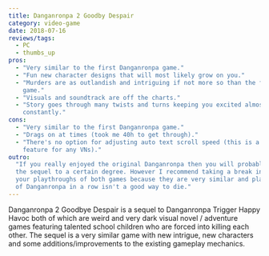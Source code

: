 ```yaml
---
title: Danganronpa 2 Goodby Despair
category: video-game
date: 2018-07-16
reviews/tags:
  - PC
  - thumbs_up
pros:
  - "Very similar to the first Danganronpa game."
  - "Fun new character designs that will most likely grow on you."
  - "Murders are as outlandish and intriguing if not more so than the first
    game."
  - "Visuals and soundtrack are off the charts."
  - "Story goes through many twists and turns keeping you excited almost
    constantly."
cons:
  - "Very similar to the first Danganronpa game."
  - "Drags on at times (took me 40h to get through)."
  - "There's no option for adjusting auto text scroll speed (this is a basic
    feature for any VNs)."
outro:
  "If you really enjoyed the original Danganronpa then you will probably enjoy
  the sequel to a certain degree. However I recommend taking a break in between
  your playthroughs of both games because they are very similar and playing 80h
  of Danganronpa in a row isn't a good way to die."
---
```


Danganronpa 2 Goodbye Despair is a sequel to Danganronpa Trigger Happy Havoc
both of which are weird and very dark visual novel / adventure games featuring
talented school children who are forced into killing each other. The sequel is a
very similar game with new intrigue, new characters and some
additions/improvements to the existing gameplay mechanics.

